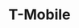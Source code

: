 ---
title: "T-Mobile"
url: /washington/t-mobile-south-dakota-avenue-northeast/
shop: mobile phone
---